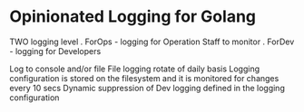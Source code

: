 # Opinionated Logging for Golang

TWO logging level
. ForOps - logging for Operation Staff to monitor
. ForDev - logging for Developers

Log to console and/or file
File logging rotate of daily basis
Logging configuration is stored on the filesystem and it is monitored for changes every 10 secs
Dynamic suppression of Dev logging defined in the logging configuration

